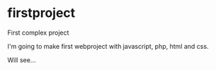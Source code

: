 # firstproject
First complex project

I'm going to make first webproject with javascript, php, html and css.

Will see...
